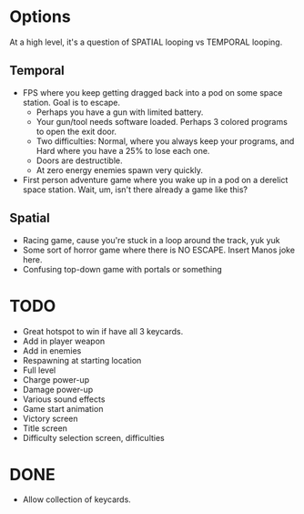 # Options
At a high level, it's a question of SPATIAL looping vs TEMPORAL looping.

## Temporal
* FPS where you keep getting dragged back into a pod on some space station. Goal is to escape.
  * Perhaps you have a gun with limited battery.
  * Your gun/tool needs software loaded. Perhaps 3 colored programs to open the exit door.
  * Two difficulties: Normal, where you always keep your programs, and Hard where you have a 25% to lose each one.
  * Doors are destructible.
  * At zero energy enemies spawn very quickly.
* First person adventure game where you wake up in a pod on a derelict space station. Wait, um, isn't there already a game like this?

## Spatial
* Racing game, cause you're stuck in a loop around the track, yuk yuk
* Some sort of horror game where there is NO ESCAPE. Insert Manos joke here.
* Confusing top-down game with portals or something



# TODO
* Great hotspot to win if have all 3 keycards.
* Add in player weapon
* Add in enemies
* Respawning at starting location
* Full level
* Charge power-up
* Damage power-up
* Various sound effects
* Game start animation
* Victory screen
* Title screen
* Difficulty selection screen, difficulties

# DONE
* Allow collection of keycards.
